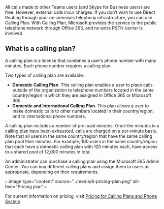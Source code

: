 
All calls made to other Teams users (and Skype for Business users) are free. However, external calls incur charges.  If you don’t wish to use Direct Routing through your on-premises telephony infrastructure, you can use Calling Plan. With Calling Plan, Microsoft provides the service to the public telephone network through Office 365, and no extra PSTN carrier is involved.

## What is a calling plan?

A calling plan is a license that combines a user’s phone number with many minutes. Each phone number requires a calling plan.

Two types of calling plan are available:

- **Domestic Calling Plan**. This calling plan enables a user to place calls outside of the organization to telephone numbers located in the same country/region in which they are assigned in Office 365 or Microsoft 365.
- **Domestic and International Calling Plan**. This plan allows a user to make domestic calls to other numbers located in their country/region, and to international phone numbers.

A calling plan includes a number of pre-paid minutes. Once the minutes in a calling plan have been exhausted, calls are charged on a per-minute basis. Note that all users in the same country/region that have the same calling plan pool their minutes. For example, 100 users in the same country/region that each have a domestic calling plan with 120 minutes each, have access to a shared pool of 12,000 minutes in total.

An administrator can purchase a calling plan using the Microsoft 365 Admin Center. You can buy different calling plans and assign them to users as appropriate, depending on their requirements.

:::image type="content" source="../media/6-pricing-plan.png" alt-text="Pricing plan":::

For current information on pricing, visit [Pricing for Calling Plans and Phone System](https://www.microsoft.com/microsoft-365/microsoft-teams/voice-calling)
